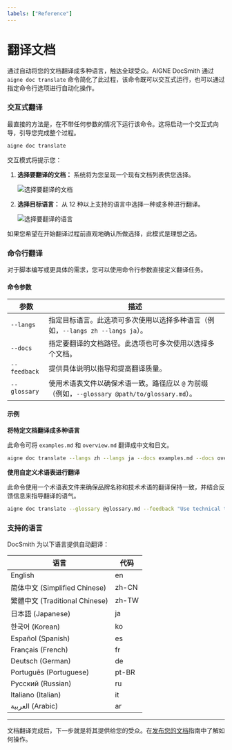 ```yaml
---
labels: ["Reference"]
---
```


# 翻译文档

通过自动将您的文档翻译成多种语言，触达全球受众。AIGNE DocSmith 通过 `aigne doc translate` 命令简化了此过程，该命令既可以交互式运行，也可以通过指定命令行选项进行自动化操作。

### 交互式翻译

最直接的方法是，在不带任何参数的情况下运行该命令。这将启动一个交互式向导，引导您完成整个过程。

```bash
aigne doc translate
```

交互模式将提示您：
1.  **选择要翻译的文档：** 系统将为您呈现一个现有文档列表供您选择。

    ![选择要翻译的文档](https://docsmith.aigne.io/image-bin/uploads/e2cf5fa45aa856c406a444fb4665ed2d.png)

2.  **选择目标语言：** 从 12 种以上支持的语言中选择一种或多种进行翻译。

    ![选择要翻译的语言](https://docsmith.aigne.io/image-bin/uploads/2e243a2488f2060a693fe0ac0c8fb5ad.png)

如果您希望在开始翻译过程前直观地确认所做选择，此模式是理想之选。

### 命令行翻译

对于脚本编写或更具体的需求，您可以使用命令行参数直接定义翻译任务。

#### 命令参数

| 参数 | 描述 |
| --- | --- |
| `--langs` | 指定目标语言。此选项可多次使用以选择多种语言（例如，`--langs zh --langs ja`）。 |
| `--docs` | 指定要翻译的文档路径。此选项也可多次使用以选择多个文档。 |
| `--feedback` | 提供具体说明以指导和提高翻译质量。 |
| `--glossary` | 使用术语表文件以确保术语一致。路径应以 `@` 为前缀（例如，`--glossary @path/to/glossary.md`）。 |

#### 示例

**将特定文档翻译成多种语言**

此命令可将 `examples.md` 和 `overview.md` 翻译成中文和日文。
```bash
aigne doc translate --langs zh --langs ja --docs examples.md --docs overview.md
```

**使用自定义术语表进行翻译**

此命令使用一个术语表文件来确保品牌名称和技术术语的翻译保持一致，并结合反馈信息来指导翻译的语气。
```bash
aigne doc translate --glossary @glossary.md --feedback "Use technical terminology consistently"
```

### 支持的语言

DocSmith 为以下语言提供自动翻译：

| 语言 | 代码 |
| --- | --- |
| English | en |
| 简体中文 (Simplified Chinese) | zh-CN |
| 繁體中文 (Traditional Chinese) | zh-TW |
| 日本語 (Japanese) | ja |
| 한국어 (Korean) | ko |
| Español (Spanish) | es |
| Français (French) | fr |
| Deutsch (German) | de |
| Português (Portuguese) | pt-BR |
| Русский (Russian) | ru |
| Italiano (Italian) | it |
| العربية (Arabic) | ar |

---

文档翻译完成后，下一步就是将其提供给您的受众。在[发布您的文档](./features-publish-your-docs.md)指南中了解如何操作。